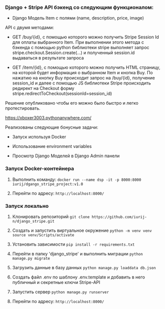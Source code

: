 ### Django + Stripe API бэкенд со следующим функционалом:

-   Django Модель Item с полями (name, description, price, image)
    
API с двумя методами:
    

-   GET  /buy/{id}, c помощью которого можно получить Stripe Session Id для оплаты выбранного Item. При выполнении этого метода c бэкенда с помощью python библиотеки stripe выполняет запрос stripe.checkout.Session.create(...) и полученный session.id выдаваться в результате запроса
    
-   GET  /item/{id}, c помощью которого можно получить HTML страницу, на которой будет информация о выбранном Item и кнопка Buy. По нажатию на кнопку Buy происходит запрос на /buy/{id}, получение session_id и далее с помощью JS библиотеки Stripe происходить редирект на Checkout форму stripe.redirectToCheckout(sessionId=session_id)

Решение опубликовано чтобы его можно было быстро и легко протестировать.

https://xboxer3003.pythonanywhere.com/


Реализованы следующие бонусные задачи:

-   Запуск используя Docker
    
-   Использование environment variables
    
-   Просмотр Django Моделей в Django Admin панели


### Запуск Docker-контейнера

1. Выполнить команду:
```docker run --name dsp -it -p 8000:8000 iurij/dgango_stripe_project:v1.0```


2. Перейти по адресу:
```http://localhost:8000/```

### Запуск локально
1. Клонировать репозиторий
```git clone https://github.com/iurij-n/django_stripe.git```

2. Создать и запустить виртуальное окружение
```python -m venv venv```
```source venv/Scripts/activate```

3. Установить зависимости
```pip install -r requirements.txt```

4. Перейти в папку 'django_stripe' и выполнить миграции
```python manage.py migrate```

5. Загрузить данные в базу данных
```python manage.py loaddata db.json```

6. Создать файл .env по шаблону .env.template и добавить в него публичный и секретные ключи Stripe-API

7. Запустить сервер
```python manage.py runserver```

8. Перейти по адресу:
```http://localhost:8000/```